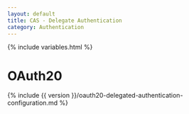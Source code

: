 ```yaml
---
layout: default
title: CAS - Delegate Authentication
category: Authentication
---
```


{% include variables.html %}

# OAuth20

{% include {{ version }}/oauth20-delegated-authentication-configuration.md %}
